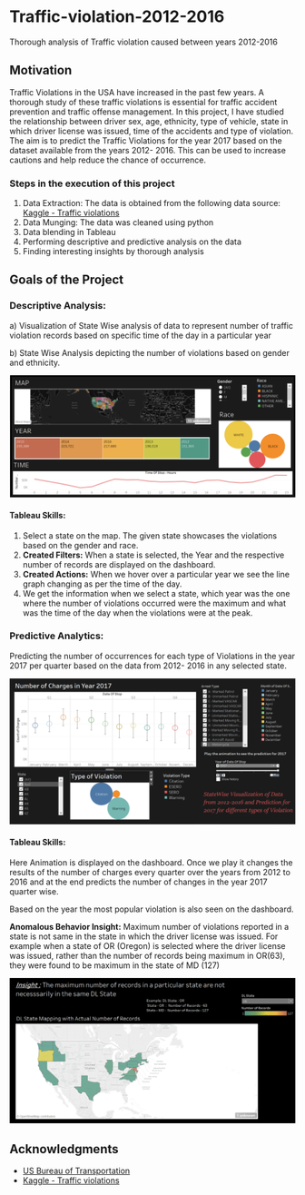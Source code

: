# Traffic-violation-2012-2016
Thorough analysis of Traffic violation caused between years 2012-2016

## Motivation

Traffic Violations in the USA have increased in the past few years. A thorough study of these traffic violations is essential for traffic accident prevention and traffic offense management. In this project, I have studied the relationship between driver sex, age, ethnicity, type of vehicle, state in which driver license was issued, time of the accidents and type of violation. The aim is to predict the Traffic Violations for the year 2017 based on the dataset available from the years 2012- 2016. This can be used to increase cautions and help reduce the chance of occurrence. 

### Steps in the execution of this project

1) Data Extraction: The data is obtained from the following data source: [Kaggle - Traffic violations](https://www.kaggle.com/felix4guti/traffic-violations-in-usa)
2) Data Munging: The data was cleaned using python 
3) Data blending in Tableau 
4) Performing descriptive and predictive analysis on the data
5) Finding interesting insights by thorough analysis

## Goals of the Project

### Descriptive Analysis:

a) Visualization of State Wise analysis of data to represent number of traffic violation records based on specific time of the day in a particular year 

b) State Wise Analysis depicting the number of violations based on gender and ethnicity.

![image_descript](/images/1.png)

#### Tableau Skills:
1) Select a state on the map. The given state showcases the violations based on the gender and race. 
2) **Created Filters:** When a state is selected, the Year and the respective number of records are displayed on the dashboard. 
3) **Created Actions:** When we hover over a particular year we see the line graph changing as per the time of the day. 
4) We get the information when we select a state, which year was the one where the number of violations occurred were the maximum and what was the time of the day when the violations were at the peak. 

### Predictive Analytics:
Predicting the number of occurrences for each type of Violations in the year 2017 per quarter based on the data from 2012- 2016 in any selected state. 

![image_descript](/images/2.png)

#### Tableau Skills:
Here Animation is displayed on the dashboard. Once we play it changes the results of the number of charges every quarter over the years from 2012 to 2016 and at the end predicts the number of changes in the year 2017 quarter wise. 

Based on the year the most popular violation is also seen on the dashboard.

**Anomalous Behavior Insight:**
Maximum number of violations reported in a state is not same in the state in which the driver license was issued. For example when a state of OR (Oregon) is selected where the driver license was issued, rather than the number of records being maximum in OR(63), they were found to be maximum in the state of MD (127)

![image_descript](/images/3.png)


## Acknowledgments

* [US Bureau of Transportation](https://www.bts.gov/topics/airlines-and-airports/origin-and-destination-survey-data)
* [Kaggle - Traffic violations](https://www.kaggle.com/felix4guti/traffic-violations-in-usa)
